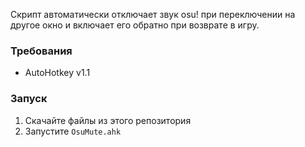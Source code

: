 Скрипт автоматически отключает звук osu! при переключении на другое окно и включает его обратно при возврате в игру.

### Требования

- AutoHotkey v1.1

### Запуск

1. Скачайте файлы из этого репозитория
2. Запустите `OsuMute.ahk`